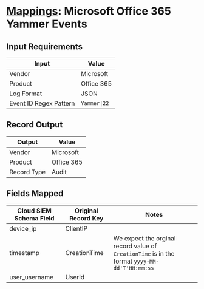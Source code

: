 # [Mappings](README.md): Microsoft Office 365 Yammer Events

## Input Requirements

|Input|Value|
|-----|-----|
|Vendor|Microsoft|
|Product|Office 365|
|Log Format|JSON|
|Event ID Regex Pattern|`Yammer\|22`|

## Record Output

|Output|Value|
|------|-----|
|Vendor|Microsoft|
|Product|Office 365|
|Record Type|Audit|

## Fields Mapped

|Cloud SIEM Schema Field|Original Record Key|Notes|
|-----------------------|-------------------|-----|
|device_ip|ClientIP||
|timestamp|CreationTime|We expect the orginal record value of `CreationTime` is in the format `yyyy-MM-dd'T'HH:mm:ss`|
|user_username|UserId||

